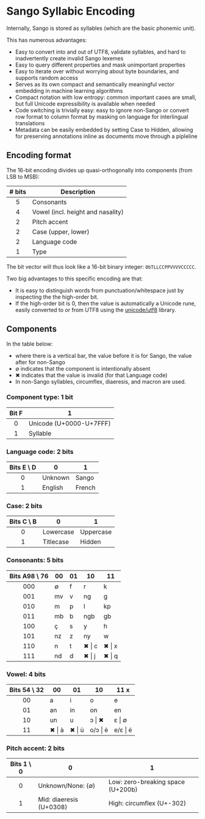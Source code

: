# Sango Syllabic Encoding

Internally, Sango is stored as syllables (which are the basic phonemic unit).

This has numerous advantages:

- Easy to convert into and out of UTF8, validate syllables, and hard to inadvertently create invalid Sango lexemes
- Easy to query different properties and mask unimportant properties
- Easy to iterate over without worrying about byte boundaries, and supports random access
- Serves as its own compact and semantically meaningful vector embedding in machine learning algorithms
- Compact notation with low entropy: common important cases are small, but full Unicode expressibility is available when needed
- Code switching is trivially easy: easy to ignore non-Sango or convert row format to column format by
  masking on language for interlingual translations
- Metadata can be easily embedded by setting Case to Hidden, allowing for preserving annotations inline as documents move through a pipleline

## Encoding format

The 16-bit encoding divides up quasi-orthogonally into components (from LSB to MSB):

| # bits | Description                       |
| :----: | --------------------------------- |
|   5    | Consonants                        |
|   4    | Vowel (incl. height and nasality) |
|   2    | Pitch accent                      |
|   2    | Case (upper, lower)               |
|   2    | Language code                     |
|   1    | Type                              |

The bit vector will thus look like a 16-bit binary integer: `0bTLLCCPPVVVVCCCCC`.

Two big advantages to this specific encoding are that:

- It is easy to distinguish words from punctuation/whitespace just by inspecting the the high-order bit.
- If the high-order bit is 0, then the value is automatically a Unicode rune, easily
  converted to or from UTF8 using the [unicode/utf8](https://pkg.go.dev/unicode/utf8) library.

## Components

In the table below:

- where there is a vertical bar, the value before it is for Sango, the value after for non-Sango
- ∅ indicates that the component is intentionally absent
- ✖ indicates that the value is invalid (for that Language code)
- In non-Sango syllables, circumflex, diaeresis, and macron are used.

### Component type: 1 bit

| Bit F | 1                       |
| :---: | ----------------------- |
|   0   | Unicode (U+0000-U+7FFF) |
|   1   | Syllable                |

### Language code: 2 bits

| Bits E \\ D | 0       | 1       |
| :---------: | ------- | ------- |
|      0      | Unknown | Sango   |
|      1      | English | French  |

### Case: 2 bits

| Bits C \\ B | 0         | 1         |
| :---------: | --------- | --------- |
|      0      | Lowercase | Uppercase |
|      1      | Titlecase | Hidden    |

### Consonants: 5 bits

| Bits A98 \\ 76 | 00  | 01  | 10     | 11     |
| :------------: | --- | --- | ------ | ------ |
|      000       | ∅   | f   | r      | k      |
|      001       | mv  | v   | ng     | g      |
|      010       | m   | p   | l      | kp     |
|      011       | mb  | b   | ngb    | gb     |
|      100       | ç   | s   | y      | h      |
|      101       | nz  | z   | ny     | w      |
|      110       | n   | t   | ✖ \| c | ✖ \| x |
|      111       | nd  | d   | ✖ \| j | ✖ \| q |

### Vowel: 4 bits

| Bits 54 \\ 32 | 00     | 01     | 10       | 11 x     |
| :-----------: | ------ | ------ | -------- | -------- |
|      00       | a      | i      | o        | e        |
|      01       | an     | in     | on       | en       |
|      10       | un     | u      | ɔ \| ✖   | ɛ \| ∅   |
|      11       | ✖ \| à | ✖ \| ù | o/ɔ \| è | e/ɛ \| é |

### Pitch accent: 2 bits

| Bits 1 \\ 0 | 0                         | 1                                 |
| :---------: | ------------------------- | --------------------------------- |
|      0      | Unknown/None: (∅)         | Low: zero-breaking space (U+200b) |
|      1      | Mid: diaeresis (U+0308)   | High: circumflex (U+-302)         |
